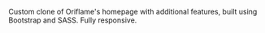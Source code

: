 Custom clone of Oriflame's homepage with additional features, built using Bootstrap and SASS. Fully responsive.
